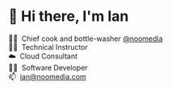 <h1>👋&nbsp;Hi there, I'm Ian</h1>

👨‍🍳&nbsp;&nbsp;Chief cook and bottle-washer [@noomedia](https://github.com/noomedia/) </br>
👨‍🎓&nbsp;&nbsp;Technical Instructor </br>
☁️&nbsp;&nbsp;Cloud Consultant</br>
🧑‍💻&nbsp;&nbsp;Software Developer </br>
📫&nbsp;&nbsp;[ian@noomedia.com](mailto:ian@noomedia.com) </br>
